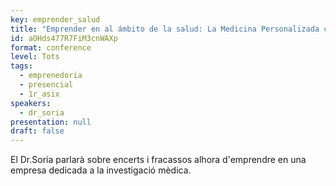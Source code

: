 ```yaml
---
key: emprender_salud
title: "Emprender en al ámbito de la salud: La Medicina Personalizada como ejemplo"
id: aOHds477R7FiM3cnWAXp
format: conference
level: Tots
tags:
  - emprenedoria
  - presencial
  - 1r_asix
speakers:
  - dr_soria
presentation: null
draft: false
---
```


El Dr.Soria parlarà sobre encerts i fracassos alhora d'emprendre en una empresa dedicada a la investigació mèdica.